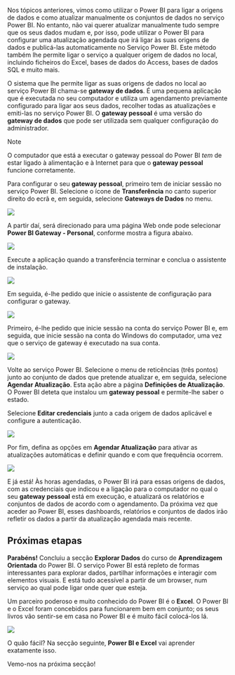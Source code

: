 Nos tópicos anteriores, vimos como utilizar o Power BI para ligar a origens de dados e como atualizar manualmente os conjuntos de dados no serviço Power BI. No entanto, não vai querer atualizar manualmente tudo sempre que os seus dados mudam e, por isso, pode utilizar o Power BI para configurar uma atualização agendada que irá ligar às suas origens de dados e publicá-las automaticamente no Serviço Power BI. Este método também lhe permite ligar o serviço a qualquer origem de dados no local, incluindo ficheiros do Excel, bases de dados do Access, bases de dados SQL e muito mais.

O sistema que lhe permite ligar as suas origens de dados no local ao serviço Power BI chama-se **gateway de dados**. É uma pequena aplicação que é executada no seu computador e utiliza um agendamento previamente configurado para ligar aos seus dados, recolher todas as atualizações e emiti-las no serviço Power BI. O **gateway pessoal** é uma versão do **gateway de dados** que pode ser utilizada sem qualquer configuração do administrador.

>[!NOTE]
>O computador que está a executar o gateway pessoal do Power BI *tem* de estar ligado à alimentação e à Internet para que o **gateway pessoal** funcione corretamente.
> 

Para configurar o seu **gateway pessoal**, primeiro tem de iniciar sessão no serviço Power BI. Selecione o ícone de **Transferência** no canto superior direito do ecrã e, em seguida, selecione **Gateways de Dados** no menu.

![](media/4-6-install-configure-personal-gateway/4-6_1b.png)

A partir daí, será direcionado para uma página Web onde pode selecionar **Power BI Gateway - Personal**, conforme mostra a figura abaixo.

![](media/4-6-install-configure-personal-gateway/4-6_2b.png)

Execute a aplicação quando a transferência terminar e conclua o assistente de instalação.

![](media/4-6-install-configure-personal-gateway/4-6_3a.png)

Em seguida, é-lhe pedido que inicie o assistente de configuração para configurar o gateway.

![](media/4-6-install-configure-personal-gateway/4-6_3b.png)

Primeiro, é-lhe pedido que inicie sessão na conta do serviço Power BI e, em seguida, que inicie sessão na conta do Windows do computador, uma vez que o serviço de gateway é executado na sua conta.

![](media/4-6-install-configure-personal-gateway/4-6_3c.png)

Volte ao serviço Power BI. Selecione o menu de reticências (três pontos) junto ao conjunto de dados que pretende atualizar e, em seguida, selecione **Agendar Atualização**. Esta ação abre a página **Definições de Atualização**. O Power BI deteta que instalou um **gateway pessoal** e permite-lhe saber o estado.

Selecione **Editar credenciais** junto a cada origem de dados aplicável e configure a autenticação.

![](media/4-6-install-configure-personal-gateway/4-6_6.png)

Por fim, defina as opções em **Agendar Atualização** para ativar as atualizações automáticas e definir quando e com que frequência ocorrem.

![](media/4-6-install-configure-personal-gateway/4-6_7.png)

E já está! Às horas agendadas, o Power BI irá para essas origens de dados, com as credenciais que indicou e a ligação para o computador no qual o seu **gateway pessoal** está em execução, e atualizará os relatórios e conjuntos de dados de acordo com o agendamento. Da próxima vez que aceder ao Power BI, esses dashboards, relatórios e conjuntos de dados irão refletir os dados a partir da atualização agendada mais recente.

## <a name="next-steps"></a>Próximas etapas
**Parabéns!** Concluiu a secção **Explorar Dados** do curso de **Aprendizagem Orientada** do Power BI. O serviço Power BI está repleto de formas interessantes para explorar dados, partilhar informações e interagir com elementos visuais. E está tudo acessível a partir de um browser, num serviço ao qual pode ligar onde quer que esteja.

Um parceiro poderoso e muito conhecido do Power BI é o **Excel**. O Power BI e o Excel foram concebidos para funcionarem bem em conjunto; os seus livros vão sentir-se em casa no Power BI e é muito fácil colocá-los lá.

![](media/4-6-install-configure-personal-gateway/5-1_1.png)

O quão fácil? Na secção seguinte, **Power BI e Excel** vai aprender exatamente isso.

Vemo-nos na próxima secção!

